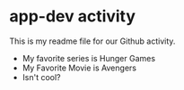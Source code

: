 # app-dev activity

This is my readme file for our Github activity.

* My favorite series is Hunger Games
* My Favorite Movie is Avengers
* Isn't cool?
